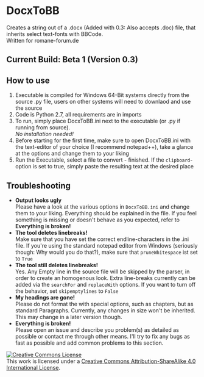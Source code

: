 # DocxToBB
Creates a string out of a .docx (Added with 0.3: Also accepts .doc) file, that inherits select text-fonts with BBCode.  
Written for romane-forum.de


## Current Build: Beta 1 (Version 0.3) 

## How to use

1. Executable is compiled for Windows 64-Bit systems directly from the source .py file, users on other systems will need to downlaod and use the source  
2. Code is Python 2.7, all requirements are in imports  
3. To run, simply place DocxToBB.ini next to the executable (or .py if running from source).  
*No installation needed!*
4. Before starting for the first time, make sure to open DocxToBB.ini with the text-editor of your choice (I recommend notepad++), take a glance at the options and change them to your liking  
5. Run the Executable, select a file to convert - finished. If the `clipboard`-option is set to true, simply paste the resulting text at the desired place

## Troubleshooting 

- **Output looks ugly**  
Please have a look at the various options in `DocxToBB.ini` and change them to your liking. Everything should be explained in the file.
If you feel something is missing or doesn't behave as you expected, refer to **Everything is broken!**
- **The tool deletes linebreaks!**  
Make sure that you have set the correct endline-characters in the .ini file. If you're using the standard notepad editor from Windows (seriously though: Why would you do that?), make sure that `pruneWhitespace` ist set to `True`  
- **The tool still deletes linebreaks!**  
Yes. Any Empty line in the source file will be skipped by the parser, in order to create an homogenous look. Extra line-breaks currently can be added via the `searchFor` and `replaceWith` options. If you want to turn off the behavior, set `skipemptylines` to `False`
- **My headings are gone!**  
Please do not format the with special options, such as chapters, but as standard Paragraphs. Currently, any changes in size won't be inherited. This may change in a later version though. 
- **Everything is broken!**  
Please open an issue and describe you problem(s) as detailed as possible or contact me through other means. I'll try to fix any bugs as fast as possible and add common problems to this section. 




<a rel="license" href="http://creativecommons.org/licenses/by-sa/4.0/"><img alt="Creative Commons License" style="border-width:0" src="https://i.creativecommons.org/l/by-sa/4.0/80x15.png" /></a><br />This work is licensed under a <a rel="license" href="http://creativecommons.org/licenses/by-sa/4.0/">Creative Commons Attribution-ShareAlike 4.0 International License</a>.
